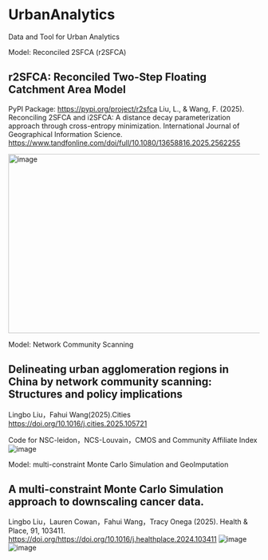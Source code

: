 # UrbanAnalytics
Data and Tool for Urban Analytics 

Model: Reconciled 2SFCA (r2SFCA)

## r2SFCA: Reconciled Two-Step Floating Catchment Area Model
 PyPI Package: https://pypi.org/project/r2sfca
Liu, L., & Wang, F. (2025). Reconciling 2SFCA and i2SFCA: A distance decay parameterization approach through cross-entropy minimization. International Journal of Geographical Information Science.
https://www.tandfonline.com/doi/full/10.1080/13658816.2025.2562255

<img width="882" height="360" alt="image" src="https://github.com/user-attachments/assets/5b866b93-f18b-42e0-bf5d-57a8cb6725a0" />


Model: Network Community Scanning

## Delineating urban agglomeration regions in China by network community scanning: Structures and policy implications
Lingbo Liu，Fahui Wang(2025).Cities  
https://doi.org/10.1016/j.cities.2025.105721

Code for NSC-leidon，NCS-Louvain，CMOS and Community Affiliate Index
![image](https://github.com/user-attachments/assets/9aa761df-c38b-4e68-aaeb-c13bab32ea5a)

Model: multi-constraint Monte Carlo Simulation and GeoImputation

## A multi-constraint Monte Carlo Simulation approach to downscaling cancer data.
Lingbo Liu，Lauren Cowan，Fahui Wang，Tracy Onega (2025).  Health & Place, 91, 103411. 
https://doi.org/https://doi.org/10.1016/j.healthplace.2024.103411
![image](https://github.com/user-attachments/assets/d44c9547-cad1-4a93-a934-4e379bdb2c70)
![image](https://github.com/user-attachments/assets/4d745c64-3676-4197-9ad0-e0599f90b6c5)

